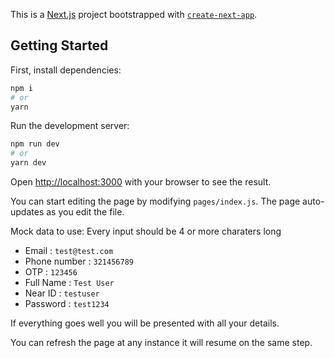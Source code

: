This is a [Next.js](https://nextjs.org/) project bootstrapped with [`create-next-app`](https://github.com/vercel/next.js/tree/canary/packages/create-next-app).

## Getting Started

First, install dependencies:

```bash
npm i
# or
yarn
```
Run the development server:

```bash
npm run dev
# or
yarn dev
```

Open [http://localhost:3000](http://localhost:3000) with your browser to see the result.

You can start editing the page by modifying `pages/index.js`. The page auto-updates as you edit the file.

Mock data to use:
Every input should be 4 or more charaters long

- Email :        `test@test.com`
- Phone number : `321456789`
- OTP :          `123456`
- Full Name :    `Test User`
- Near ID :      `testuser`
- Password :     `test1234`

If everything goes well you will be presented with all your details.

You can refresh the page at any instance it will resume on the same step.
